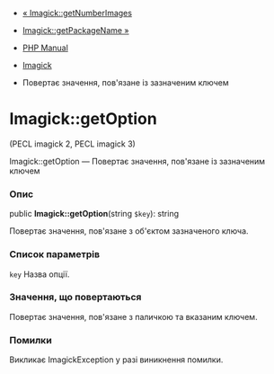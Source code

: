 - [« Imagick::getNumberImages](imagick.getnumberimages.md)
- [Imagick::getPackageName »](imagick.getpackagename.md)

- [PHP Manual](index.md)
- [Imagick](class.imagick.md)
- Повертає значення, пов'язане із зазначеним ключем

# Imagick::getOption

(PECL imagick 2, PECL imagick 3)

Imagick::getOption — Повертає значення, пов'язане із зазначеним ключем

### Опис

public **Imagick::getOption**(string `$key`): string

Повертає значення, пов'язане з об'єктом зазначеного ключа.

### Список параметрів

`key`
Назва опції.

### Значення, що повертаються

Повертає значення, пов'язане з паличкою та вказаним ключем.

### Помилки

Викликає ImagickException у разі виникнення помилки.

